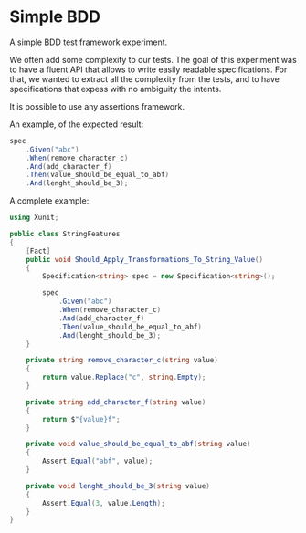 # Simple BDD
A simple BDD test framework experiment.

We often add some complexity to our tests. The goal of this experiment was to have a fluent API that allows to write easily readable specifications.
For that, we wanted to extract all the complexity from the tests, and to have specifications that expess with no ambiguity the intents.

It is possible to use any assertions framework.

An example, of the expected result:
```csharp
spec
    .Given("abc")
    .When(remove_character_c)
    .And(add_character_f)
    .Then(value_should_be_equal_to_abf)
    .And(lenght_should_be_3);
```

A complete example:
```csharp
using Xunit;

public class StringFeatures
{
    [Fact]
    public void Should_Apply_Transformations_To_String_Value()
    {
        Specification<string> spec = new Specification<string>();

        spec
            .Given("abc")
            .When(remove_character_c)
            .And(add_character_f)
            .Then(value_should_be_equal_to_abf)
            .And(lenght_should_be_3);
    }

    private string remove_character_c(string value)
    {
        return value.Replace("c", string.Empty);
    }

    private string add_character_f(string value)
    {
        return $"{value}f";
    }

    private void value_should_be_equal_to_abf(string value)
    {
        Assert.Equal("abf", value);
    }

    private void lenght_should_be_3(string value)
    {
        Assert.Equal(3, value.Length);
    }
}
```
